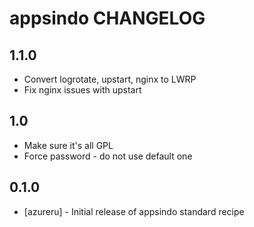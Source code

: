 appsindo CHANGELOG
==================

1.1.0
-----
- Convert logrotate, upstart, nginx to LWRP
- Fix nginx issues with upstart

1.0
---
- Make sure it's all GPL
- Force password - do not use default one

0.1.0
-----
- [azureru] - Initial release of appsindo standard recipe

